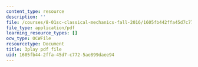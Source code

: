 ```yaml
---
content_type: resource
description: ''
file: /courses/8-01sc-classical-mechanics-fall-2016/1605fb442ffa45d7c7725ae899daee94_VZm6mxu2xlk.pdf
file_type: application/pdf
learning_resource_types: []
ocw_type: OCWFile
resourcetype: Document
title: 3play pdf file
uid: 1605fb44-2ffa-45d7-c772-5ae899daee94
---
```

